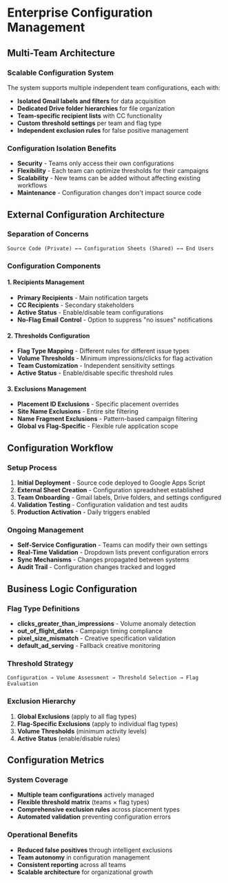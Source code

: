 # Enterprise Configuration Management

## Multi-Team Architecture

### Scalable Configuration System
The system supports multiple independent team configurations, each with:

- **Isolated Gmail labels and filters** for data acquisition
- **Dedicated Drive folder hierarchies** for file organization
- **Team-specific recipient lists** with CC functionality
- **Custom threshold settings** per team and flag type
- **Independent exclusion rules** for false positive management

### Configuration Isolation Benefits
- **Security** - Teams only access their own configurations
- **Flexibility** - Each team can optimize thresholds for their campaigns
- **Scalability** - New teams can be added without affecting existing workflows
- **Maintenance** - Configuration changes don't impact source code

## External Configuration Architecture

### Separation of Concerns
`
Source Code (Private) ←→ Configuration Sheets (Shared) ←→ End Users
`

### Configuration Components

#### 1. Recipients Management
- **Primary Recipients** - Main notification targets
- **CC Recipients** - Secondary stakeholders
- **Active Status** - Enable/disable team configurations
- **No-Flag Email Control** - Option to suppress "no issues" notifications

#### 2. Thresholds Configuration
- **Flag Type Mapping** - Different rules for different issue types
- **Volume Thresholds** - Minimum impressions/clicks for flag activation
- **Team Customization** - Independent sensitivity settings
- **Active Status** - Enable/disable specific threshold rules

#### 3. Exclusions Management
- **Placement ID Exclusions** - Specific placement overrides
- **Site Name Exclusions** - Entire site filtering
- **Name Fragment Exclusions** - Pattern-based campaign filtering
- **Global vs Flag-Specific** - Flexible rule application scope

## Configuration Workflow

### Setup Process
1. **Initial Deployment** - Source code deployed to Google Apps Script
2. **External Sheet Creation** - Configuration spreadsheet established
3. **Team Onboarding** - Gmail labels, Drive folders, and settings configured
4. **Validation Testing** - Configuration validation and test audits
5. **Production Activation** - Daily triggers enabled

### Ongoing Management
- **Self-Service Configuration** - Teams can modify their own settings
- **Real-Time Validation** - Dropdown lists prevent configuration errors
- **Sync Mechanisms** - Changes propagated between systems
- **Audit Trail** - Configuration changes tracked and logged

## Business Logic Configuration

### Flag Type Definitions
- **clicks_greater_than_impressions** - Volume anomaly detection
- **out_of_flight_dates** - Campaign timing compliance
- **pixel_size_mismatch** - Creative specification validation
- **default_ad_serving** - Fallback creative monitoring

### Threshold Strategy
`
Configuration → Volume Assessment → Threshold Selection → Flag Evaluation
`

### Exclusion Hierarchy
1. **Global Exclusions** (apply to all flag types)
2. **Flag-Specific Exclusions** (apply to individual flag types)
3. **Volume Thresholds** (minimum activity levels)
4. **Active Status** (enable/disable rules)

## Configuration Metrics

### System Coverage
- **Multiple team configurations** actively managed
- **Flexible threshold matrix** (teams × flag types)
- **Comprehensive exclusion rules** across placement types
- **Automated validation** preventing configuration errors

### Operational Benefits
- **Reduced false positives** through intelligent exclusions
- **Team autonomy** in configuration management
- **Consistent reporting** across all teams
- **Scalable architecture** for organizational growth
